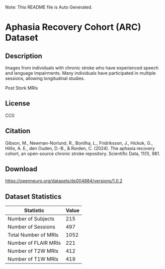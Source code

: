 Note: This README file is Auto Generated.

# Aphasia Recovery Cohort (ARC) Dataset

## Description

Images from individuals with chronic stroke who have experienced speech and language impairments. Many individuals have participated in multiple sessions, allowing longitudinal studies.

Post Stork MRIs


## License

CC0

## Citation

Gibson, M., Newman-Norlund, R., Bonilha, L., Fridriksson, J., Hickok, G., Hillis, A. E., den Ouden, D.-B., & Rorden, C. (2024). The aphasia recovery cohort, an open-source chronic stroke repository. Scientific Data, 11(1), 981.

## Download

https://openneuro.org/datasets/ds004884/versions/1.0.2

## Dataset Statistics

| Statistic | Value |
| --- | --- |
| Number of Subjects | 215 |
| Number of Sessions | 497 |
| Total Number of MRIs | 1052 |
| Number of FLAIR MRIs | 221 |
| Number of T2W MRIs | 412 |
| Number of T1W MRIs | 419 |

